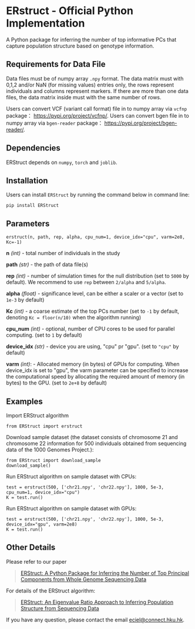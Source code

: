 # ERstruct - Official Python Implementation

A Python package for inferring the number of top informative PCs that capture population structure based on genotype information.

## Requirements for Data File
Data files must be of numpy array `.npy` format. The data matrix must with 0,1,2 and/or NaN (for missing values) entries only, the rows represent individuals and columns represent markers. If there are more than one data files, the data matrix inside must with the same number of rows.

Users can convert VCF (variant call format) file in to numpy array via `vcfnp` package： https://pypi.org/project/vcfnp/.
Users can convert bgen  file in to numpy array via `bgen-reader` package： https://pypi.org/project/bgen-reader/.

## Dependencies
ERStruct depends on `numpy`, `torch` and `joblib`.

## Installation
Users can install `ERStruct` by running the command below in command line:
```commandline
pip install ERStruct
```

## Parameters
```
erstruct(n, path, rep, alpha, cpu_num=1, device_idx="cpu", varm=2e8, Kc=-1)
```

**n** *(int)* - total number of individuals in the study

**path** *(str)* - the path of data file(s)

**rep** *(int)* - number of simulation times for the null distribution (set to `5000` by default). We recommend to use `rep` between `2/alpha` and `5/alpha`.

**alpha** *(float)* - significance level, can be either a scaler or a vector (set to `1e-3` by default)

**Kc** *(int)* - a coarse estimate of the top PCs number (set to `-1` by default, denoting `Kc = floor(n/10)` when the algorithm running)

**cpu_num** *(int)* - optional, number of CPU cores to be used for parallel computing. (set to `1` by default)

**device_idx** *(str)* - device you are using, "cpu" pr "gpu". (set to `"cpu"` by default)

**varm** *(int)*: - Allocated memory (in bytes) of GPUs for computing. When device_idx is set to "gpu", the varm parameter can be specified to increase the computational speed by allocating the required amount of memory (in bytes) to the GPU.  (set to `2e+8` by default)

## Examples
Import ERStruct algorithm
```
from ERStruct import erstruct
```

Download sample dataset (the dataset consists of chromosome 21 and chromosome 22 information for 500 individuals obtained 
    from sequencing data of the 1000 Genomes Project.):
```angular2html
from ERStruct import download_sample
download_sample()
```

Run ERStruct algorithm on sample dataset with CPUs:
```commandline
test = erstruct(500, ['chr21.npy', 'chr22.npy'], 1000, 5e-3, cpu_num=1, device_idx="cpu")
K = test.run()
```
Run ERStruct algorithm on sample dataset with GPUs:
```commandline
test = erstruct(500, ['chr21.npy', 'chr22.npy'], 1000, 5e-3, device_idx="gpu", varm=2e8)
K = test.run()
```


## Other Details
Please refer to our paper
> [ERStruct: A Python Package for Inferring the Number of Top Principal Components from Whole Genome Sequencing Data](https://www.biorxiv.org/content/10.1101/2022.08.15.503962v2)

For details of the ERStruct algorithm:
> [ERStruct: An Eigenvalue Ratio Approach to Inferring Population Structure from Sequencing Data](https://www.researchgate.net/publication/350647012_ERStruct_An_Eigenvalue_Ratio_Approach_to_Inferring_Population_Structure_from_Sequencing_Data)

If you have any question, please contact the email eciel@connect.hku.hk.
